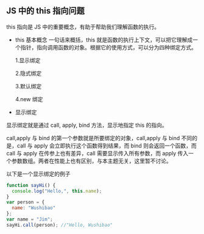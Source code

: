 ## JS 中的 this 指向问题

this 指向是 JS 中的重要概念，有助于帮助我们理解函数的执行。

- this 基本概念
  一句话来概括，this 就是函数的执行上下文，可以把它理解成一个指针，指向调用函数的对象。根据它的使用方式，可以分为四种绑定方式。

  1.显示绑定

  2.隐式绑定

  3.默认绑定

  4.new 绑定

* 显示绑定

显示绑定就是通过 call, apply, bind 方法，显示地指定 this 的指向。

call,apply 与 bind 的第一个参数就是所要绑定的对象，call,apply 与 bind 不同的是，call 与 apply 会立即执行这个函数得到结果，而 bind 则会返回一个函数，而 call 与 apply 在传参上也有差异，call 需要显示传入所有参数，而 apply 传入一个参数数组。两者在性能上也有区别，与本主题无关，这里暂不讨论。

以下是一个显示绑定的例子

```js
function sayHi() {
  console.log("Hello,", this.name);
}
var person = {
  name: "Wushibao"
};
var name = "Jim";
sayHi.call(person); //"Hello, Wushibao"
```
